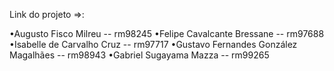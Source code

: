 Link do projeto =>:

•Augusto Fisco Milreu -- rm98245
•Felipe Cavalcante Bressane -- rm97688
•Isabelle de Carvalho Cruz -- rm97717
•Gustavo Fernandes González Magalhães -- rm98943
•Gabriel Sugayama Mazza -- rm99265
